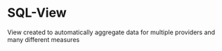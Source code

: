 # SQL-View
View created to automatically aggregate data for multiple providers and many different measures
